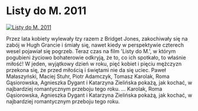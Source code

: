 Listy do M. 2011 
=============
[![Listy do M. 2011 ](http://vidos.pl/images/player.gif)](http://vidos.pl/listy-do-m-2011)

 Przez lata kobiety wylewały łzy razem z Bridget Jones, zakochiwały się na zabój w Hugh Grancie i śmiały się, nawet kiedy w perspektywie czterech wesel pojawiał się pogrzeb. Teraz czas na film 'Listy do M.', w którym pogubieni życiowo bohaterowie odkryją, że to, co ich spotkało, to właśnie miłość! W jeden, wyjątkowy dzień w roku, pięć kobiet i pięciu mężczyzn przekona się, że przed miłością i świętami nie da się uciec. Paweł Małaszyński, Maciej Stuhr, Piotr Adamczyk, Tomasz Karolak, Roma Gąsiorowska, Agnieszka Dygant i Katarzyna Zielińska pokażą, jak kochać, w najbardziej romantycznym przeboju tego roku.  ... Karolak, Roma Gąsiorowska, Agnieszka Dygant i Katarzyna Zielińska pokażą, jak kochać, w najbardziej romantycznym przeboju tego roku.
